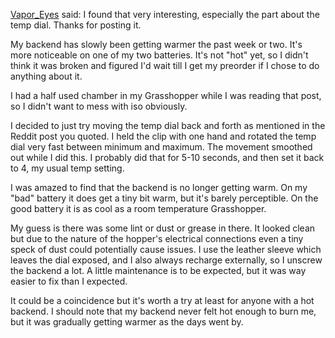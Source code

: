 [Vapor_Eyes](https://fuckcombustion.com/goto/post?id=1000624) said:
I found that very interesting, especially the part about the temp dial. Thanks for posting it.

My backend has slowly been getting warmer the past week or two. It's more noticeable on one of my two batteries. It's not "hot" yet, so I didn't think it was broken and figured I'd wait till I get my preorder if I chose to do anything about it.

I had a half used chamber in my Grasshopper while I was reading that post, so I didn't want to mess with iso obviously.

I decided to just try moving the temp dial back and forth as mentioned in the Reddit post you quoted. I held the clip with one hand and rotated the temp dial very fast between minimum and maximum. The movement smoothed out while I did this. I probably did that for 5-10 seconds, and then set it back to 4, my usual temp setting.

I was amazed to find that the backend is no longer getting warm. On my "bad" battery it does get a tiny bit warm, but it's barely perceptible. On the good battery it is as cool as a room temperature Grasshopper.

My guess is there was some lint or dust or grease in there. It looked clean but due to the nature of the hopper's electrical connections even a tiny speck of dust could potentially cause issues. I use the leather sleeve which leaves the dial exposed, and I also always recharge externally, so I unscrew the backend a lot. A little maintenance is to be expected, but it was way easier to fix than I expected.

It could be a coincidence but it's worth a try at least for anyone with a hot backend. I should note that my backend never felt hot enough to burn me, but it was gradually getting warmer as the days went by.
